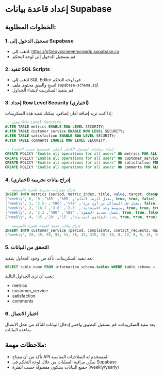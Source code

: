 
# إعداد قاعدة بيانات Supabase

## الخطوات المطلوبة:

### 1. تسجيل الدخول إلى Supabase
- اذهب إلى: https://gfzeqvxsmeeehvqixidp.supabase.co
- قم بتسجيل الدخول إلى لوحة التحكم

### 2. تنفيذ SQL Scripts
- اذهب إلى SQL Editor في لوحة التحكم
- انسخ والصق محتوى ملف `supabase-schema.sql`
- قم بتنفيذ السكريبت لإنشاء الجداول

### 3. إعداد Row Level Security (اختياري)
إذا كنت تريد إضافة أمان إضافي، يمكنك تنفيذ هذه السكريبتات:

```sql
-- تفعيل Row Level Security
ALTER TABLE metrics ENABLE ROW LEVEL SECURITY;
ALTER TABLE customer_service ENABLE ROW LEVEL SECURITY;
ALTER TABLE satisfaction ENABLE ROW LEVEL SECURITY;
ALTER TABLE comments ENABLE ROW LEVEL SECURITY;

-- إنشاء سياسات للوصول الكامل (يمكن تخصيصها حسب الحاجة)
CREATE POLICY "Enable all operations for all users" ON metrics FOR ALL USING (true);
CREATE POLICY "Enable all operations for all users" ON customer_service FOR ALL USING (true);
CREATE POLICY "Enable all operations for all users" ON satisfaction FOR ALL USING (true);
CREATE POLICY "Enable all operations for all users" ON comments FOR ALL USING (true);
```

### 4. إدراج بيانات تجريبية (اختياري)
```sql
-- إدراج مؤشرات تجريبية للفترة الأسبوعية
INSERT INTO metrics (period, metric_index, title, value, target, change, is_positive, reached_target, is_lower_better) VALUES
('weekly', 0, 'معدل الرضا العام', '85%', '85%', 0, true, true, false),
('weekly', 1, 'معدل حل المشاكل من أول مرة', '78%', '80%', -2.5, false, false, false),
('weekly', 2, 'متوسط وقت الاستجابة', '2.5', '3.0', 16.7, true, true, true),
('weekly', 3, 'معدل تجديد العقود', '92%', '90%', 2.2, true, true, false),
('weekly', 4, 'عدد الشكاوى الجديدة', '15', '20', 25, true, true, true);

-- إدراج بيانات خدمة العملاء للفترة الأسبوعية
INSERT INTO customer_service (period, complaints, contact_requests, maintenance_requests, inquiries, office_interested, projects_interested, customers_interested, total, general_inquiries, document_requests, deed_inquiries, apartment_rentals, sold_projects, cancelled_maintenance, resolved_maintenance, in_progress_maintenance) VALUES
('weekly', 28, 45, 65, 58, 34, 38, 42, 310, 20, 10, 8, 12, 8, 5, 45, 15);
```

### 5. التحقق من البيانات
بعد تنفيذ السكريبتات، تأكد من وجود الجداول بتنفيذ:

```sql
SELECT table_name FROM information_schema.tables WHERE table_schema = 'public';
```

يجب أن ترى الجداول التالية:
- metrics
- customer_service  
- satisfaction
- comments

### 6. اختبار الاتصال
بعد تنفيذ السكريبتات، قم بتشغيل التطبيق واختبر إدخال البيانات للتأكد من عمل الاتصال بقاعدة البيانات.

## ملاحظات مهمة:
- تأكد من أن مفتاح API المستخدم له الصلاحيات المناسبة
- يمكن مراقبة العمليات من خلال لوحة التحكم في Supabase
- جميع البيانات ستكون مفصولة حسب الفترة (weekly/yearly)
